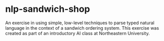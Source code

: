 # nlp-sandwich-shop
An exercise in using simple, low-level techniques to parse typed natural language in the context of a sandwich ordering system.
This exercise was created as part of an introductory AI class at Northeastern University.
